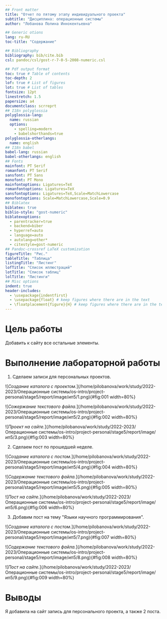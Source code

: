 ```yaml
---
## Front matter
title: "Отчет по пятому этапу индивидуального проекта"
subtitle: "Дисциплина: операционные системы"
author: "Лобанова Полина Иннокентьевна"

## Generic otions
lang: ru-RU
toc-title: "Содержание"

## Bibliography
bibliography: bib/cite.bib
csl: pandoc/csl/gost-r-7-0-5-2008-numeric.csl

## Pdf output format
toc: true # Table of contents
toc-depth: 2
lof: true # List of figures
lot: true # List of tables
fontsize: 12pt
linestretch: 1.5
papersize: a4
documentclass: scrreprt
## I18n polyglossia
polyglossia-lang:
  name: russian
  options:
	- spelling=modern
	- babelshorthands=true
polyglossia-otherlangs:
  name: english
## I18n babel
babel-lang: russian
babel-otherlangs: english
## Fonts
mainfont: PT Serif
romanfont: PT Serif
sansfont: PT Sans
monofont: PT Mono
mainfontoptions: Ligatures=TeX
romanfontoptions: Ligatures=TeX
sansfontoptions: Ligatures=TeX,Scale=MatchLowercase
monofontoptions: Scale=MatchLowercase,Scale=0.9
## Biblatex
biblatex: true
biblio-style: "gost-numeric"
biblatexoptions:
  - parentracker=true
  - backend=biber
  - hyperref=auto
  - language=auto
  - autolang=other*
  - citestyle=gost-numeric
## Pandoc-crossref LaTeX customization
figureTitle: "Рис."
tableTitle: "Таблица"
listingTitle: "Листинг"
lofTitle: "Список иллюстраций"
lotTitle: "Список таблиц"
lolTitle: "Листинги"
## Misc options
indent: true
header-includes:
  - \usepackage{indentfirst}
  - \usepackage{float} # keep figures where there are in the text
  - \floatplacement{figure}{H} # keep figures where there are in the text
---
```


# Цель работы

Добавить к сайту все остальные элементы.

# Выполнение лабораторной работы

1. Сделаем записи для персональных проектов.

![*Создание каталога с проектом.*](/home/pilobanova/work/study/2022-2023/Операционные системы/os-intro/project-personal/stage5/report/image/ип5/1.png){#fig:001 width=80%}

![*Сожержание текстового файла.*](/home/pilobanova/work/study/2022-2023/Операционные системы/os-intro/project-personal/stage5/report/image/ип5/2.png){#fig:002 width=80%}

![*Проект на сайте.*](/home/pilobanova/work/study/2022-2023/Операционные системы/os-intro/project-personal/stage5/report/image/ип5/3.png){#fig:003 width=80%}

2. Сделаем пост по прошедшей неделе.

![*Создание каталога с постом.*](/home/pilobanova/work/study/2022-2023/Операционные системы/os-intro/project-personal/stage5/report/image/ип5/4.png){#fig:004 width=80%}

![*Содержание текстового файла.*](/home/pilobanova/work/study/2022-2023/Операционные системы/os-intro/project-personal/stage5/report/image/ип5/5.png){#fig:005 width=80%}

![*Пост на сайте.*](/home/pilobanova/work/study/2022-2023/Операционные системы/os-intro/project-personal/stage5/report/image/ип5/6.png){#fig:006 width=80%}

3. Добавим пост на тему "Языки научного программирования".

![*Создание каталога с постом.*](/home/pilobanova/work/study/2022-2023/Операционные системы/os-intro/project-personal/stage5/report/image/ип5/7.png){#fig:007 width=80%}

![*Содержание текстового файла.*](/home/pilobanova/work/study/2022-2023/Операционные системы/os-intro/project-personal/stage5/report/image/ип5/8.png){#fig:008 width=80%}

![*Пост на сайте.*](/home/pilobanova/work/study/2022-2023/Операционные системы/os-intro/project-personal/stage5/report/image/ип5/9.png){#fig:009 width=80%}

# Выводы

Я добавила на сайт запись для персонального проекта, а также 2 поста.

